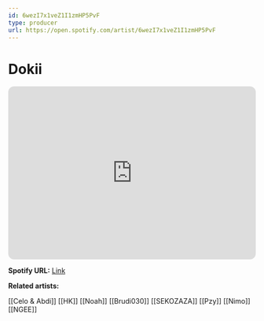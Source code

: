 ```yaml
---
id: 6wezI7x1veZ1I1zmHP5PvF
type: producer
url: https://open.spotify.com/artist/6wezI7x1veZ1I1zmHP5PvF
---
```

# Dokii

<iframe style="border-radius:12px" src="https://open.spotify.com/embed/artist/6wezI7x1veZ1I1zmHP5PvF" width="100%" height="352" frameBorder="0" allowfullscreen="" allow="autoplay; clipboard-write; encrypted-media; fullscreen; picture-in-picture" loading="lazy"></iframe>

**Spotify URL:** [Link](https://open.spotify.com/artist/6wezI7x1veZ1I1zmHP5PvF)

**Related artists:**

[[Celo & Abdi]]
[[HK]]
[[Noah]]
[[Brudi030]]
[[SEKOZAZA]]
[[Pzy]]
[[Nimo]]
[[NGEE]]
